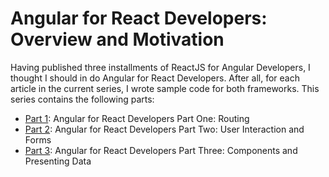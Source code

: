 # Angular for React Developers: Overview and Motivation

Having published three installments of ReactJS for Angular Developers, I thought I should in do Angular for React Developers. After all, for each article in the current series, I wrote sample code for both frameworks. This series contains the following parts:

* [Part 1](https://github.com/trider/ng-task-tutorial/tree/main/ng-task-tutorial-01 "ng-task-tutorial-01"): Angular for React Developers Part One: Routing
* [Part 2](https://github.com/trider/ng-task-tutorial/tree/main/ng-task-tutorial-02 "ng-task-tutorial-02"): Angular for React Developers Part Two: User Interaction and Forms
* [Part 3](https://github.com/trider/ng-task-tutorial/tree/main/ng-task-tutorial-03 "ng-task-tutorial-03"): Angular for React Developers Part Three: Components and Presenting Data
